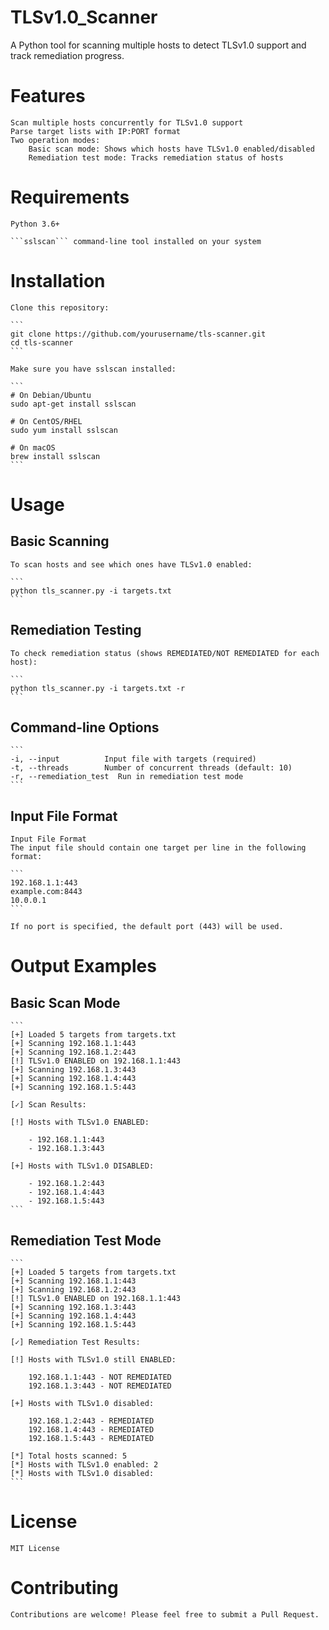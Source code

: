 # TLSv1.0_Scanner
A Python tool for scanning multiple hosts to detect TLSv1.0 support and track remediation progress.

# Features
    Scan multiple hosts concurrently for TLSv1.0 support
    Parse target lists with IP:PORT format
    Two operation modes:
        Basic scan mode: Shows which hosts have TLSv1.0 enabled/disabled
        Remediation test mode: Tracks remediation status of hosts

# Requirements

    Python 3.6+
    
    ```sslscan``` command-line tool installed on your system

# Installation
    Clone this repository:
	
	```
	git clone https://github.com/yourusername/tls-scanner.git
	cd tls-scanner
	```
	
	Make sure you have sslscan installed:
	
	```
	# On Debian/Ubuntu
	sudo apt-get install sslscan

	# On CentOS/RHEL
	sudo yum install sslscan

	# On macOS
	brew install sslscan
	```

# Usage

## Basic Scanning
	To scan hosts and see which ones have TLSv1.0 enabled:
	
	```
	python tls_scanner.py -i targets.txt
	```
	
## Remediation Testing
	To check remediation status (shows REMEDIATED/NOT REMEDIATED for each host):
	
	```
	python tls_scanner.py -i targets.txt -r
	```
	
## Command-line Options

	```
	-i, --input          Input file with targets (required)
	-t, --threads        Number of concurrent threads (default: 10)
	-r, --remediation_test  Run in remediation test mode
	```
## Input File Format
	Input File Format
	The input file should contain one target per line in the following format:
	
	```
	192.168.1.1:443
	example.com:8443
	10.0.0.1
	```
	
	If no port is specified, the default port (443) will be used.
	
# Output Examples
## Basic Scan Mode

	```
	[+] Loaded 5 targets from targets.txt
	[+] Scanning 192.168.1.1:443
	[+] Scanning 192.168.1.2:443
	[!] TLSv1.0 ENABLED on 192.168.1.1:443
	[+] Scanning 192.168.1.3:443
	[+] Scanning 192.168.1.4:443
	[+] Scanning 192.168.1.5:443

	[✓] Scan Results:

	[!] Hosts with TLSv1.0 ENABLED:

		- 192.168.1.1:443
		- 192.168.1.3:443

	[+] Hosts with TLSv1.0 DISABLED:

		- 192.168.1.2:443
		- 192.168.1.4:443
		- 192.168.1.5:443
	```
	
## Remediation Test Mode

	```
	[+] Loaded 5 targets from targets.txt
	[+] Scanning 192.168.1.1:443
	[+] Scanning 192.168.1.2:443
	[!] TLSv1.0 ENABLED on 192.168.1.1:443
	[+] Scanning 192.168.1.3:443
	[+] Scanning 192.168.1.4:443
	[+] Scanning 192.168.1.5:443

	[✓] Remediation Test Results:

	[!] Hosts with TLSv1.0 still ENABLED:

		192.168.1.1:443 - NOT REMEDIATED
		192.168.1.3:443 - NOT REMEDIATED

	[+] Hosts with TLSv1.0 disabled:

		192.168.1.2:443 - REMEDIATED
		192.168.1.4:443 - REMEDIATED
		192.168.1.5:443 - REMEDIATED

	[*] Total hosts scanned: 5
	[*] Hosts with TLSv1.0 enabled: 2
	[*] Hosts with TLSv1.0 disabled: 
	```

# License
	MIT License

# Contributing
	Contributions are welcome! Please feel free to submit a Pull Request.
